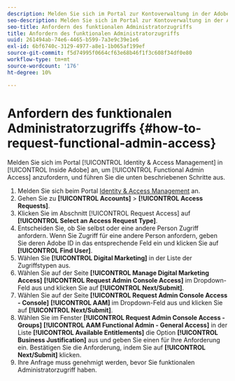```yaml
---
description: Melden Sie sich im Portal zur Kontoverwaltung in der Adobe Inside an, um den funktionalen Administratorzugriff anzufordern, und führen Sie die unten beschriebenen Schritte aus.
seo-description: Melden Sie sich im Portal zur Kontoverwaltung in der Adobe Inside an, um den funktionalen Administratorzugriff anzufordern, und führen Sie die unten beschriebenen Schritte aus.
seo-title: Anfordern des funktionalen Administratorzugriffs
title: Anfordern des funktionalen Administratorzugriffs
uuid: 261494ab-74e6-4465-b599-7a3e9c39e1e6
exl-id: 6bf6740c-3129-4977-a8e1-1b065af199ef
source-git-commit: f5d74995f0664cf63e68b46f1f3c608f34df0e80
workflow-type: tm+mt
source-wordcount: '176'
ht-degree: 10%

---
```


# Anfordern des funktionalen Administratorzugriffs {#how-to-request-functional-admin-access}

Melden Sie sich im Portal [!UICONTROL Identity & Access Management] in [!UICONTROL Inside Adobe] an, um [!UICONTROL Functional Admin Access] anzufordern, und führen Sie die unten beschriebenen Schritte aus.

<!-- request-functional-admin-access.xml -->

1. Melden Sie sich beim Portal [Identity &amp; Access Management](https://iam.corp.adobe.com) an.
2. Gehen Sie zu **[!UICONTROL Accounts]** > **[!UICONTROL Access Requests]**.
3. Klicken Sie im Abschnitt [!UICONTROL Request Access] auf **[!UICONTROL Select an Access Request Type]**.
4. Entscheiden Sie, ob Sie selbst oder eine andere Person Zugriff anfordern. Wenn Sie Zugriff für eine andere Person anfordern, geben Sie deren Adobe ID in das entsprechende Feld ein und klicken Sie auf **[!UICONTROL Find User]**.
5. Wählen Sie **[!UICONTROL Digital Marketing]** in der Liste der Zugriffstypen aus.
6. Wählen Sie auf der Seite **[!UICONTROL Manage Digital Marketing Access]** **[!UICONTROL Request Admin Console Access]** im Dropdown-Feld aus und klicken Sie auf **[!UICONTROL Next/Submit]**.
7. Wählen Sie auf der Seite **[!UICONTROL Request Admin Console Access - Console]** **[!UICONTROL AAM]** im Dropdown-Feld aus und klicken Sie auf **[!UICONTROL Next/Submit]**.
8. Wählen Sie im Fenster **[!UICONTROL Request Admin Console Access - Groups]** **[!UICONTROL AAM Functional Admin - General Access]** in der Liste **[!UICONTROL Available Entitlements]** die Option **[!UICONTROL Business Justification]** aus und geben Sie einen  für Ihre Anforderung ein. Bestätigen Sie die Anforderung, indem Sie auf **[!UICONTROL Next/Submit]** klicken.
9. Ihre Anfrage muss genehmigt werden, bevor Sie funktionalen Administratorzugriff haben.
